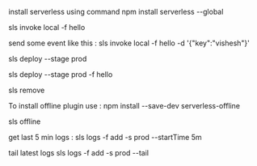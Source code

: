 install serverless using command
npm install serverless --global

sls invoke local -f hello

send some event like this :
sls invoke local -f hello -d '{\"key\":\"vishesh\"}'

sls deploy --stage prod

sls deploy --stage prod -f hello

sls remove

To install offline plugin use : 
npm install --save-dev serverless-offline 

sls offline

get last 5 min logs : 
sls logs -f add -s prod --startTime 5m


tail latest logs
sls logs -f add -s prod --tail
